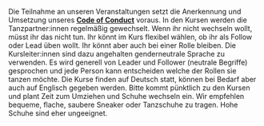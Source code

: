 Die Teilnahme an unseren Veranstaltungen setzt die Anerkennung und Umsetzung unseres **[Code of Conduct](../Code_of_Conduct_SCL.pdf)** voraus.
In den Kursen werden die Tanzpartner:innen regelmäßig gewechselt. Wenn ihr nicht wechseln wollt, müsst ihr das nicht tun.
Ihr könnt im Kurs flexibel wählen, ob ihr als Follow oder Lead üben wollt. Ihr könnt aber auch bei einer Rolle bleiben.
Die Kursleiter:innen sind dazu angehalten genderneutrale Sprache zu verwenden. Es wird generell von Leader und Follower (neutrale Begriffe) gesprochen und jede Person kann entscheiden welche der Rollen sie tanzen möchte.
Die Kurse finden auf Deutsch statt, können bei Bedarf aber auch auf Englisch gegeben werden.
Bitte kommt pünktlich zu den Kursen und plant Zeit zum Umziehen und Schuhe wechseln ein.
Wir empfehlen bequeme, flache, saubere Sneaker oder Tanzschuhe zu tragen. Hohe Schuhe sind eher ungeeignet.